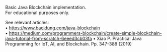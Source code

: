 Basic Java Blockchain implementation. <br>
For educational purposes only.

See relevant articles: <br>
&#x2022; https://www.baeldung.com/java-blockchain <br>
&#x2022; https://medium.com/programmers-blockchain/create-simple-blockchain-java-tutorial-from-scratch-6eeed3cb03fa
&#x2022; Xiao P. Practical Java Programming for IoT, AI, and Blockchain. Pp. 347-388 (2019)
